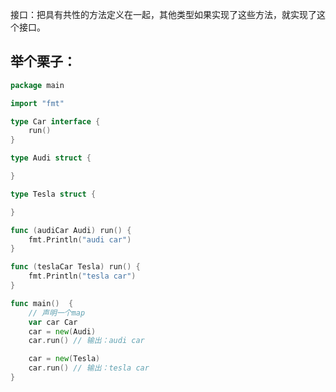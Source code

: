 接口：把具有共性的方法定义在一起，其他类型如果实现了这些方法，就实现了这个接口。

## 举个栗子：

```go
package main

import "fmt"

type Car interface {
	run()
}

type Audi struct {

}

type Tesla struct {

}

func (audiCar Audi) run() {
	fmt.Println("audi car")
}

func (teslaCar Tesla) run() {
	fmt.Println("tesla car")
}

func main()  {
	// 声明一个map
	var car Car
	car = new(Audi)
	car.run() // 输出：audi car

	car = new(Tesla)
	car.run() // 输出：tesla car
}

```



